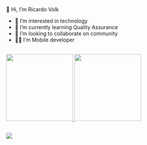 ##
👋 Hi, I'm Ricardo Volk

- 👀 I’m interested in technology
- 🌱 I’m currently learning Quality Assurance
- 💞️ I’m looking to collaborate on community
- 👨‍🎓 I’m Mobile developer
##

<div>
<a href="https://beacons.ai/ricardovolk">
<img height="180em" src="https://github-readme-stats.vercel.app/api?username=ricardovolk&show_icons=true&theme=dark&include_all_commits=true&count_private=true"/>
<img height="180em" src="https://github-readme-stats.vercel.app/api/top-langs/?username=RicardoVolk&layout=compact&langs_count=16&theme=dark"/>
</div>

##

<div>
<a href="https://www.linkedin.com/in/ricardo-volk-de-oliveira-junior-b79620a2/" target="_blank"><img src="https://img.shields.io/badge/LinkedIn-0077B5?style=for-the-badge&logo=linkedin&logoColor=white" target="_blank">
</div>

##
